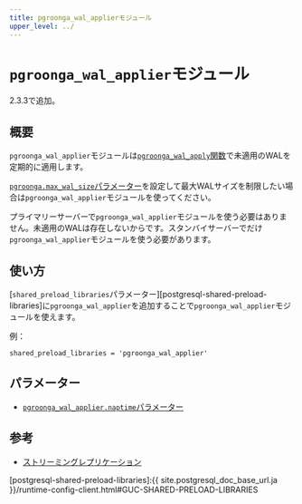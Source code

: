 ```yaml
---
title: pgroonga_wal_applierモジュール
upper_level: ../
---
```


# `pgroonga_wal_applier`モジュール

2.3.3で追加。

## 概要

`pgroonga_wal_applier`モジュールは[`pgroonga_wal_apply`関数][pgroonga-wal-apply]で未適用のWALを定期的に適用します。

[`pgroonga.max_wal_size`パラメーター][max-wal-size]を設定して最大WALサイズを制限したい場合は`pgroonga_wal_applier`モジュールを使ってください。

プライマリーサーバーで`pgroonga_wal_applier`モジュールを使う必要はありません。未適用のWALは存在しないからです。スタンバイサーバーでだけ`pgroonga_wal_applier`モジュールを使う必要があります。

## 使い方

[`shared_preload_libraries`パラメーター][postgresql-shared-preload-libraries]に`pgroonga_wal_applier`を追加することで`pgroonga_wal_applier`モジュールを使えます。

例：

```text
shared_preload_libraries = 'pgroonga_wal_applier'
```

## パラメーター

  * [`pgroonga_wal_applier.naptime`パラメーター][pgroonga-wal-applier-naptime]

## 参考

 * [ストリーミングレプリケーション][streaming-replication]

[pgroonga-wal-apply]:../functions/pgroonga-wal-apply.html

[max-wal-size]:../parameters/max-wal-size.html

[postgresql-shared-preload-libraries]:{{ site.postgresql_doc_base_url.ja }}/runtime-config-client.html#GUC-SHARED-PRELOAD-LIBRARIES

[pgroonga-wal-applier-naptime]:../parameters/pgroonga-wal-applier-naptime.html

[streaming-replication]:../streaming-replication.html
